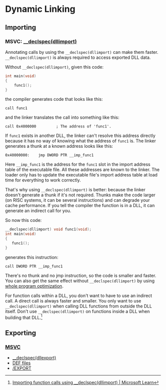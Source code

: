 # Dynamic Linking
## Importing
### MSVC: [__declspec(dllimport)](https://learn.microsoft.com/en-us/cpp/cpp/dllexport-dllimport)
Annotating calls by using the `__declspec(dllimport)` can make them faster. `__declspec(dllimport)` is always required to access exported DLL data.

Without `__declspec(dllimport)`, given this code:
```c
int main(void)
{
    func1();
}
```
the compiler generates code that looks like this:
```x86asm
call func1
```
and the linker translates the call into something like this:
```x86asm
call 0x4000000         ; The address of 'func1'.
```

If `func1` exists in another DLL, the linker can't resolve this address directly because it has no way of knowing what the address of `func1` is. The linker generates a thunk at a known address looks like this:
```x86asm
0x40000000:    jmp DWORD PTR __imp_func1
```
Here `__imp_func1` is the address for the `func1` slot in the import address table of the executable file. All these addresses are known to the linker. The loader only has to update the executable file's import address table at load time for everything to work correctly.

That's why using `__declspec(dllimport)` is better: because the linker doesn't generate a thunk if it's not required. Thunks make the code larger (on RISC systems, it can be several instructions) and can degrade your cache performance. If you tell the compiler the function is in a DLL, it can generate an indirect call for you.

So now this code:
```c
__declspec(dllimport) void func1(void);
int main(void)
{
   func1();
}
```
generates this instruction:
```cx86asm
call DWORD PTR __imp_func1
```
There's no thunk and no jmp instruction, so the code is smaller and faster. You can also get the same effect without `__declspec(dllimport)` by using [whole program optimization](Optimization.md#whole-program-optimization).

For function calls within a DLL, you don't want to have to use an indirect call. A direct call is always faster and smaller. You only want to use `__declspec(dllimport)` when calling DLL functions from outside the DLL itself. Don't use `__declspec(dllimport)` on functions inside a DLL when building that DLL.[^dllimport]

[^dllimport]: [Importing function calls using __declspec(dllimport) | Microsoft Learn](https://learn.microsoft.com/en-us/cpp/build/importing-function-calls-using-declspec-dllimport)

## Exporting
### [MSVC](https://learn.microsoft.com/en-us/cpp/build/exporting-from-a-dll)
- [__declspec(dllexport)](https://learn.microsoft.com/en-us/cpp/cpp/dllexport-dllimport)
- [DEF files](https://learn.microsoft.com/en-us/cpp/build/exporting-from-a-dll-using-def-files)
- [/EXPORT](https://learn.microsoft.com/en-us/cpp/build/reference/export-exports-a-function)